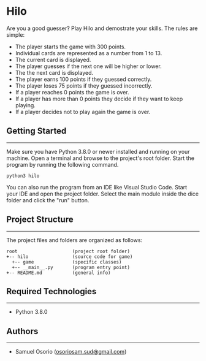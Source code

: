 # Hilo
Are you a good guesser? Play Hilo and demostrate your skills. 
The rules are simple:
- The player starts the game with 300 points.
- Individual cards are represented as a number from 1 to 13.
- The current card is displayed.
- The player guesses if the next one will be higher or lower.
- The the next card is displayed.
- The player earns 100 points if they guessed correctly.
- The player loses 75 points if they guessed incorrectly.
- If a player reaches 0 points the game is over.
- If a player has more than 0 points they decide if they want to keep playing.
- If a player decides not to play again the game is over.

## Getting Started
---
Make sure you have Python 3.8.0 or newer installed and running on your machine. 
Open a terminal and browse to the project's root folder. 
Start the program by running the following command.
```
python3 hilo 
```
You can also run the program from an IDE like Visual Studio Code. 
Start your IDE and open the project folder. 
Select the main module inside the dice folder and click the "run" button.

## Project Structure
---
The project files and folders are organized as follows:
```
root                    (project root folder)
+-- hilo                (source code for game)
  +-- game              (specific classes)
  +-- __main__.py       (program entry point)
+-- README.md           (general info)
```

## Required Technologies
---
* Python 3.8.0

## Authors
---
* Samuel Osorio (osoriosam.sud@gmail.com)
